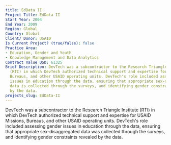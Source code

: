 ```yaml
---
title: EdData II
Project Title: EdData II
Start Year: 2004
End Year: 2009
Region: Global
Country: Global
Client/ Donor: USAID
Is Current Project? (true/false): false
Practice Area:
- Education, Gender and Youth
- Knowledge Management and Data Analytics
Contract Value USD: 61325
Brief Description: DevTech was a subcontractor to the Research Triangle Institute
  (RTI) in which DevTech authorized technical support and expertise for USAID Missions,
  Bureaus, and other USAID operating units. DevTech's role included assessing gender
  issues in education through the data, ensuring that appropriate sex-disaggregated
  data is collected through the surveys, and identifying gender constraints revealed
  by the data.
projects_slug: EdData-II
---
```


DevTech was a subcontractor to the Research Triangle Institute (RTI) in which DevTech authorized technical support and expertise for USAID Missions, Bureaus, and other USAID operating units. DevTech's role included assessing gender issues in education through the data, ensuring that appropriate sex-disaggregated data was collected through the surveys, and identifying gender constraints revealed by the data.